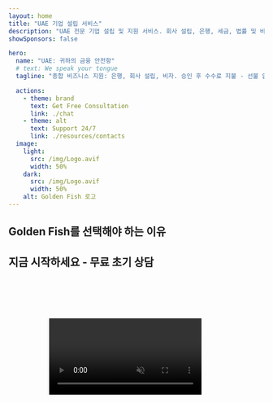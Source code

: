 ```yaml
---
layout: home
title: "UAE 기업 설립 서비스"
description: "UAE 전문 기업 설립 및 지원 서비스. 회사 설립, 은행, 세금, 법률 및 비자 솔루션. 귀하의 비즈니스 꿈을 현실로 만들어 드립니다."
showSponsors: false

hero:
  name: "UAE: 귀하의 금융 안전항"
  # text: We speak your tongue
  tagline: "종합 비즈니스 지원: 은행, 회사 설립, 비자. 승인 후 수수료 지불 - 선불 없음"

  actions:
    - theme: brand
      text: Get Free Consultation
      link: ./chat
    - theme: alt
      text: Support 24/7
      link: ./resources/contacts
  image:
    light:
      src: /img/Logo.avif
      width: 50%
    dark:
      src: /img/Logo.avif
      width: 50%
    alt: Golden Fish 로고
---
```


<FeatureCards :features="[
  {
    title: '은행 계좌 개설',
    details: 'UAE 신뢰할 수 있는 은행에서 기업 또는 개인 계좌를 쉽게 개설하세요.',
    items: [
      '기업 은행 계좌 승인 보장',
      '90% 성공률',
      '**선불 수수료 없음** - 승인 후 지불',
    ],
    linkText: 'Read More',
    link: './uae-business/offer/banking/',
    icon: {
      light: '/img/iStock-2153786564.avif',
      dark: '/img/iStock-2166793628.avif',
      alt: '은행 서비스'
    }
  },
  {
    title: 'Golden Visa 및 거주권',
    details: '간편한 신청 절차로 장기 거주를 위한 UAE **Golden Visa**를 취득하세요.',
    items: [
      '**6개월마다 UAE 입국 불필요**',
      '98% 성공률',
      '**선불 수수료 없음** - 승인 후 지불',
    ],
    linkText: 'Read More',
    link: './uae-business/offer/golden-visa/',
    icon: {
      light: '/img/iStock-1312241253.avif',
      dark: '/img/ILONMASKID.webp',
      alt: '비자 서비스'
    }
  },
  {
    title: '회사 설립 가이드',
    details: 'Free Zone, 역외, Mainland, 지사 설립을 위한 완벽한 가이드.',
    items: [
      'Free Zone과 Mainland에서 **100% 외국인 소유** 가능',
      '낮은 세율 - 9% 법인세만 적용',
      '환율 통제 없음 - 자본 송금 용이'
    ],
    linkText: 'Read More',
    link: './uae-business/company-registration/overview',
    icon: {
      light: '/img/iStock-2051326997.avif',
      dark: '/img/iStock-1448478309.jpg',
      alt: '회사 설립 가이드'
    }
  },
]" />

<FeatureCards :features="[
  {
    title: '규정 준수 서비스',
    details: '전문가들이 ESR 보고서와 UBO 신고를 포함한 UAE의 복잡한 규제 요건을 안내해 드립니다.',
    items: [],
    linkText: 'Read More',
    link: './uae-business/company-registration/ubo',
    icon: {
      light: '/img/iStock-1299393716.avif',
      dark: '/img/iStock-2149731304.avif',
      alt: '규정 준수 서비스'
    }
  },
  {
    title: '법인세 및 부가가치세',
    details: '연방세무청(FTA)의 법인세 및 부가가치세 의무를 준수할 수 있도록 전문가 조언을 제공합니다.',
    items: [],
    linkText: 'Read More',
    link: './uae-business/company-registration/accounting-legal',
    icon: {
      light: '/img/iStock-1018285934.avif',
      dark: '/img/iStock-584576538.avif',
      alt: '세무 서비스'
    }
  },
  {
    title: '법률 서비스',
    details: '법률팀이 M&A, 기업 구조조정, 자금 조달, 분쟁 해결에 관한 UAE 법률 자문을 제공합니다.',
    items: [],
    linkText: 'Read More',
    link: './uae-business/company-registration/Protect-Your-Business',
    icon: {
      light: '/img/iStock-650045508.avif',
      dark: '/img/iStock-1498627598.avif',
      alt: '법률 서비스'
    }
  },
  {
    title: '회계 및 급여',
    details: '회계사들이 장부 기장, 조정, 급여, 감사 지원을 제공하여 채용 비용을 절감해 드립니다.',
    items: [],
    linkText: 'Read More',
    link: './resources/contacts',
    icon: {
      light: '/img/iStock-1022793868.avif',
      dark: '/img/iStock-1320130292.jpg',
      alt: '회계 서비스'
    }
  },
]" />

## Golden Fish를 선택해야 하는 이유

<BenefitsList :features="[
{
 icon: '💰',
 title: '성과 기반 수수료',
 text: '**선불 수수료 없음 - 승인 후에만 지불.** 숨겨진 비용 없는 완벽한 투명성.'
},
{
 icon: '🔄',
 title: '다양한 솔루션',
 text: '국내외 은행 모두 이용 가능. 첫 신청이 거절될 경우 대체 옵션 제공.'
},
{
 icon: '🏦',
 title: '은행 관계',
 text: 'UAE 및 국제 주요 은행들과의 강력한 파트너십. 승인 가능성을 최대화하기 위한 다중 은행 신청.'
},
{
 icon: '📊',
 title: '종합 관리',
 text: '서류 준비부터 계좌 활성화까지 전체 과정 관리, 주간 진행 상황 업데이트 및 은행과의 직접 소통.'
},
{
 icon: '📝',
 title: '전문적인 문서 작성',
 text: '저희 팀이 포괄적인 사업 계획서를 준비하고 모든 규정 준수 문서를 처리합니다.'
},
{
 icon: '🤝',
 title: '지속적인 지원',
 text: '계좌 개설 후에도 은행 업무 운영 및 규정 준수 요건에 대한 지속적인 지원.'
}
]" />

## 지금 시작하세요 - 무료 초기 상담

<div id="contact-form"></div>

<video  autoplay muted playsinline style="padding: 80px" >
  <source src="/img/iStock-2185906461.mp4" type="video/mp4">
</video>

<ContactFormModal formName="Home page" buttonText="무료 상담 받기" 
:services="['📝 Company registration', '🏧 Opening bank accounts', '🪪 EID & Golden Visa', 'Other Services']"/>

<!-- <br>

# 성공 사례

<br>

<ImageGrid :images="[
  { src: '/img/iStock-1945498989.avif', href: './immigration.md', alt: 'UAE 이민' },
  { src: '/img/iStock-1965736217.avif', href: './immigration.md', alt: 'UAE 이민' },
]"/> -->
